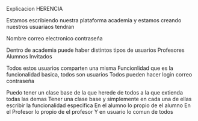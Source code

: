 Explicacion
HERENCIA

Estamos escribiendo nuestra plataforma academia y estamos creando nuestros
usuariaos tendran

Nombre
correo electronico
contraseńa

Dentro de academia puede haber distintos tipos de usuarios
Profesores
Alumnos
Invitados

Todos estos usuarios comparten una misma Funcionlidad que es la funcionalidad
basica, todos son usuarios 
Todos pueden hacer login correo contraseña


Puedo tener un clase base de la que herede de todos a la que 
extienda todas las demas 
Tener una clase base y simplemente en cada una de ellas escribir 
la funcionalidad especifica
En el alumno lo propio de el alumno
En el Profesor lo propio de el profesor
Y en usuario lo comun de todos


